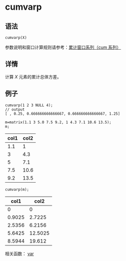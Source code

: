 # cumvarp

## 语法

`cumvarp(X)`

参数说明和窗口计算规则请参考：[累计窗口系列（cum 系列）](../themes/cumFunctions.html)

## 详情

计算 *X* 元素的累计总体方差。

## 例子

```
cumvarp(1 2 3 NULL 4);
// output
[ , 0.25, 0.666666666666667, 0.666666666666667, 1.25]

m=matrix(1.1 3 5.0 7.5 9.2, 1 4.3 7.1 10.6 13.5);
m;
```

| col1 | col2 |
| --- | --- |
| 1.1 | 1 |
| 3 | 4.3 |
| 5 | 7.1 |
| 7.5 | 10.6 |
| 9.2 | 13.5 |

```
cumvarp(m);
```

| col1 | col2 |
| --- | --- |
| 0 | 0 |
| 0.9025 | 2.7225 |
| 2.5356 | 6.2156 |
| 5.6425 | 12.5025 |
| 8.5944 | 19.612 |

相关函数： [var](../v/varp.html)

